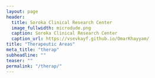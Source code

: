 ```yaml
---
layout: page
header:
  title: Soroka Clinical Research Center
  image_fullwidth: microdude.png
  caption: Soroka Clinical Research Center
  caption_url: https://vsevkayf.github.io/OmarKhayyam/
title: "Therapeutic Areas"
meta_title: "therap"
subheadline: ""
teaser: ""
permalink: "/therap/"
---
```

